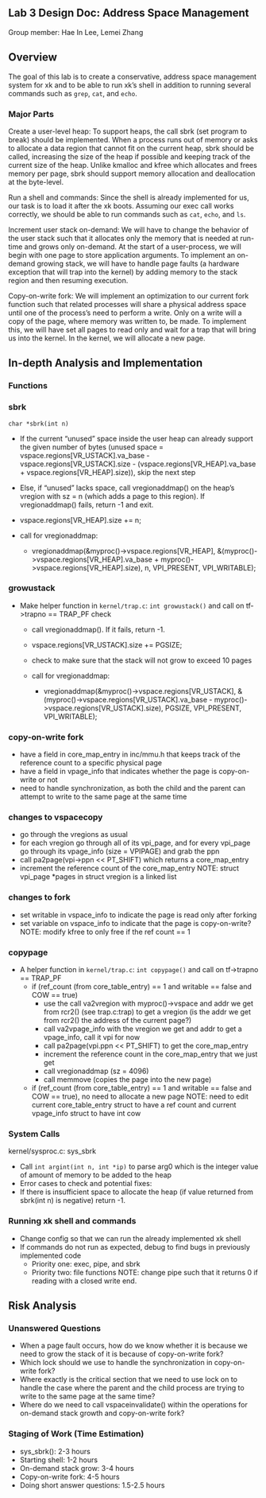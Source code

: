 ## Lab 3 Design Doc: Address Space Management

Group member: Hae In Lee, Lemei Zhang

## Overview

The goal of this lab is to create a conservative, address space management  system 
for xk and to be able to run xk’s shell in addition to running several commands such 
as `grep`, `cat`, and `echo`. 


### Major Parts

Create a user-level heap: To support heaps, the call sbrk (set program to break) 
should be implemented. When a process runs out of memory or asks to allocate a data 
region that cannot fit on the current heap, sbrk should be called, increasing the 
size of the heap if possible and keeping track of the current size of the heap. 
Unlike kmalloc and kfree which allocates and frees memory per page, sbrk should 
support memory allocation and deallocation at the byte-level. 

Run a shell and commands: Since the shell is already implemented for us, our task is 
to load it after the xk boots. Assuming our exec call works correctly, we should be 
able to run commands such as `cat`, `echo`, and `ls`.

Increment user stack on-demand: We will have to change the behavior of the user stack 
such that it allocates only the memory that is needed at run-time and grows only 
on-demand. At the start of a user-process, we will begin with one page to store 
application arguments. To implement an on-demand growing stack, we will have to handle 
page faults (a hardware exception that will trap into the kernel) by adding memory to 
the stack region and then resuming execution.

Copy-on-write fork: We will implement an optimization to our current fork function such 
that related processes will share a physical address space until one of the process’s 
need to perform a write. Only on a write will a copy of the page, where memory was written 
to, be made. To implement this, we will have set all pages to read only and wait for a 
trap that will bring us into the kernel. In the kernel, we will allocate a new page.


## In-depth Analysis and Implementation

### Functions

### sbrk
`char *sbrk(int n)`
- If the current “unused” space inside the user heap can already support the given number 
  of bytes (unused space = vspace.regions[VR_USTACK].va_base - vspace.regions[VR_USTACK].size - 
  (vspace.regions[VR_HEAP].va_base + vspace.regions[VR_HEAP].size)), skip the next step
- Else, if “unused” lacks space, call vregionaddmap()  on the heap’s vregion with sz = n 
  (which adds a page to this region). If vregionaddmap() fails, return -1 and exit.
- vspace.regions[VR_HEAP].size += n;

- call for vregionaddmap:
  - vregionaddmap(&myproc()->vspace.regions[VR_HEAP], &(myproc()->vspace.regions[VR_HEAP].va_base + myproc()->vspace.regions[VR_HEAP].size), n, VPI_PRESENT, VPI_WRITABLE);

### growustack
- Make helper function in `kernel/trap.c`: `int growustack()` and call on tf->trapno == TRAP_PF check 
  - call vregionaddmap(). If it fails, return -1.
  - vspace.regions[VR_USTACK].size += PGSIZE;
  - check to make sure that the stack will not grow to exceed 10 pages

  - call for vregionaddmap:
    - vregionaddmap(&myproc()->vspace.regions[VR_USTACK], &(myproc()->vspace.regions[VR_USTACK].va_base - myproc()->vspace.regions[VR_USTACK].size), PGSIZE, VPI_PRESENT, VPI_WRITABLE);

### copy-on-write fork
- have a field in core_map_entry in inc/mmu.h that keeps track of the reference count to 
  a specific physical page
- have a field in vpage_info that indicates whether the page is copy-on-write or not
- need to handle synchronization, as both the child and the parent can attempt to write 
  to the same page at the same time

### changes to vspacecopy
- go through the vregions as usual
- for each vregion go through all of its vpi_page, and for every vpi_page go through its 
  vpage_info (size = VPIPAGE) and grab the ppn
- call pa2page(vpi->ppn << PT_SHIFT) which returns a core_map_entry
- increment the reference count of the core_map_entry
NOTE: struct vpi_page *pages in struct vregion is a linked list

### changes to fork
- set writable in vspace_info to indicate the page is read only after forking
- set variable on vspace_info to indicate that the page is copy-on-write?
NOTE: modify kfree to only free if the ref count == 1

### copypage
- A helper function in `kernel/trap.c`: `int copypage()` and call on tf->trapno == TRAP_PF
  - if (ref_count (from core_table_entry) == 1 and writable == false and COW == true)
    - use the call va2vregion with myproc()->vspace and addr we get from rcr2() (see trap.c:trap) 
      to get a vregion (is the addr we get from rcr2() the address of the current page?)
    - call va2vpage_info with the vregion we get and addr to get a vpage_info, call it vpi for now
    - call pa2page(vpi.ppn << PT_SHIFT) to get the core_map_entry
    - increment the reference count in the core_map_entry that we just get
    - call vregionaddmap (sz = 4096)
    - call memmove (copies the page into the new page)
  - if (ref_count (from core_table_entry) == 1 and writable == false and COW == true), no need 
    to allocate a new page
NOTE: need to edit current core_table_entry struct to have a ref count and current vpage_info 
struct to have int cow


### System Calls

kernel/sysproc.c: sys_sbrk
- Call `int argint(int n, int *ip)` to parse arg0 which is the integer value of amount of 
  memory to be added to the heap
- Error cases to check and potential fixes:
- If there is insufficient space to allocate the heap (if value returned from sbrk(int n) 
  is negative) return -1.

### Running xk shell and commands
- Change config so that we can run the already implemented xk shell
- If commands do not run as expected, debug to find bugs in previously implemented code 
  - Priority one: exec, pipe, and sbrk
  - Priority two: file functions
NOTE: change pipe such that it returns 0 if reading with a closed write end.


## Risk Analysis

### Unanswered Questions
- When a page fault occurs, how do we know whether it is because we need to grow the stack 
  of it is because of copy-on-write fork?
- Which lock should we use to handle the synchronization in copy-on-write fork?
- Where exactly is the critical section that we need to use lock on to handle the case where 
  the parent and the child process are trying to write to the same page at the same time?
- Where do we need to call vspaceinvalidate() within the operations for on-demand stack 
  growth and copy-on-write fork? 

### Staging of Work (Time Estimation)
- sys_sbrk(): 2-3 hours 
- Starting shell: 1-2 hours
- On-demand stack grow: 3-4 hours
- Copy-on-write fork: 4-5 hours
- Doing short answer questions: 1.5-2.5 hours

